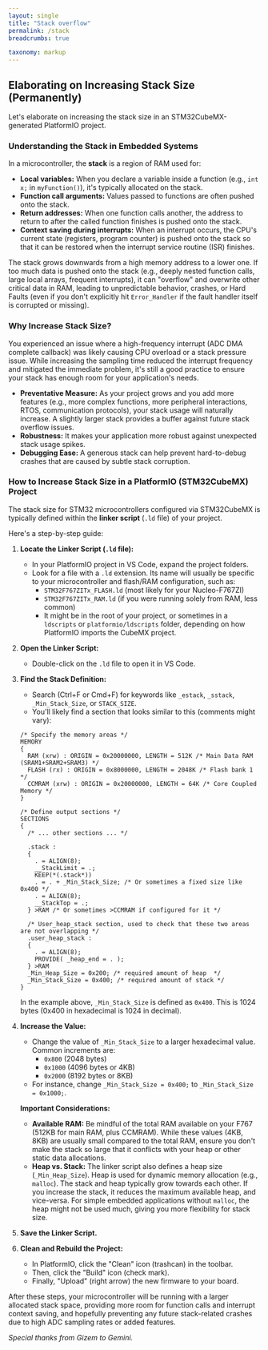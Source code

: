 ```yaml
---
layout: single
title: "Stack overflow"
permalink: /stack
breadcrumbs: true

taxonomy: markup
---
```


## Elaborating on Increasing Stack Size (Permanently)

Let's elaborate on increasing the stack size in an STM32CubeMX-generated PlatformIO project.

### Understanding the Stack in Embedded Systems

In a microcontroller, the **stack** is a region of RAM used for:

  * **Local variables:** When you declare a variable inside a function (e.g., `int x;` in `myFunction()`), it's typically allocated on the stack.
  * **Function call arguments:** Values passed to functions are often pushed onto the stack.
  * **Return addresses:** When one function calls another, the address to return to after the called function finishes is pushed onto the stack.
  * **Context saving during interrupts:** When an interrupt occurs, the CPU's current state (registers, program counter) is pushed onto the stack so that it can be restored when the interrupt service routine (ISR) finishes.

The stack grows downwards from a high memory address to a lower one. If too much data is pushed onto the stack (e.g., deeply nested function calls, large local arrays, frequent interrupts), it can "overflow" and overwrite other critical data in RAM, leading to unpredictable behavior, crashes, or Hard Faults (even if you don't explicitly hit `Error_Handler` if the fault handler itself is corrupted or missing).

### Why Increase Stack Size?

You experienced an issue where a high-frequency interrupt (ADC DMA complete callback) was likely causing CPU overload or a stack pressure issue. While increasing the sampling time reduced the interrupt frequency and mitigated the immediate problem, it's still a good practice to ensure your stack has enough room for your application's needs.

  * **Preventative Measure:** As your project grows and you add more features (e.g., more complex functions, more peripheral interactions, RTOS, communication protocols), your stack usage will naturally increase. A slightly larger stack provides a buffer against future stack overflow issues.
  * **Robustness:** It makes your application more robust against unexpected stack usage spikes.
  * **Debugging Ease:** A generous stack can help prevent hard-to-debug crashes that are caused by subtle stack corruption.

### How to Increase Stack Size in a PlatformIO (STM32CubeMX) Project

The stack size for STM32 microcontrollers configured via STM32CubeMX is typically defined within the **linker script** (`.ld` file) of your project.

Here's a step-by-step guide:

1.  **Locate the Linker Script (`.ld` file):**

      * In your PlatformIO project in VS Code, expand the project folders.
      * Look for a file with a `.ld` extension. Its name will usually be specific to your microcontroller and flash/RAM configuration, such as:
          * `STM32F767ZITx_FLASH.ld` (most likely for your Nucleo-F767ZI)
          * `STM32F767ZITx_RAM.ld` (if you were running solely from RAM, less common)
          * It might be in the root of your project, or sometimes in a `ldscripts` or `platformio/ldscripts` folder, depending on how PlatformIO imports the CubeMX project.

2.  **Open the Linker Script:**

      * Double-click on the `.ld` file to open it in VS Code.

3.  **Find the Stack Definition:**

      * Search (Ctrl+F or Cmd+F) for keywords like `_estack`, `_sstack`, `_Min_Stack_Size`, or `STACK_SIZE`.
      * You'll likely find a section that looks similar to this (comments might vary):

    <!-- end list -->

    ```linker
    /* Specify the memory areas */
    MEMORY
    {
      RAM (xrw) : ORIGIN = 0x20000000, LENGTH = 512K /* Main Data RAM (SRAM1+SRAM2+SRAM3) */
      FLASH (rx) : ORIGIN = 0x8000000, LENGTH = 2048K /* Flash bank 1 */
      CCMRAM (xrw) : ORIGIN = 0x20000000, LENGTH = 64K /* Core Coupled Memory */
    }

    /* Define output sections */
    SECTIONS
    {
      /* ... other sections ... */

      .stack :
      {
        . = ALIGN(8);
        __StackLimit = .;
        KEEP(*(.stack*))
        . = . + _Min_Stack_Size; /* Or sometimes a fixed size like 0x400 */
        . = ALIGN(8);
        __StackTop = .;
      } >RAM /* Or sometimes >CCMRAM if configured for it */

      /* User_heap_stack section, used to check that these two areas are not overlapping */
      .user_heap_stack :
      {
        . = ALIGN(8);
        PROVIDE( _heap_end = . );
      } >RAM
      _Min_Heap_Size = 0x200; /* required amount of heap  */
      _Min_Stack_Size = 0x400; /* required amount of stack */
    }
    ```

    In the example above, `_Min_Stack_Size` is defined as `0x400`. This is 1024 bytes (0x400 in hexadecimal is 1024 in decimal).

4.  **Increase the Value:**

      * Change the value of `_Min_Stack_Size` to a larger hexadecimal value. Common increments are:
          * `0x800` (2048 bytes)
          * `0x1000` (4096 bytes or 4KB)
          * `0x2000` (8192 bytes or 8KB)
      * For instance, change `_Min_Stack_Size = 0x400;` to `_Min_Stack_Size = 0x1000;`.

    **Important Considerations:**

      * **Available RAM:** Be mindful of the total RAM available on your F767 (512KB for main RAM, plus CCMRAM). While these values (4KB, 8KB) are usually small compared to the total RAM, ensure you don't make the stack so large that it conflicts with your heap or other static data allocations.
      * **Heap vs. Stack:** The linker script also defines a heap size (`_Min_Heap_Size`). Heap is used for dynamic memory allocation (e.g., `malloc`). The stack and heap typically grow towards each other. If you increase the stack, it reduces the maximum available heap, and vice-versa. For simple embedded applications without `malloc`, the heap might not be used much, giving you more flexibility for stack size.

5.  **Save the Linker Script.**

6.  **Clean and Rebuild the Project:**

      * In PlatformIO, click the "Clean" icon (trashcan) in the toolbar.
      * Then, click the "Build" icon (check mark).
      * Finally, "Upload" (right arrow) the new firmware to your board.

After these steps, your microcontroller will be running with a larger allocated stack space, providing more room for function calls and interrupt context saving, and hopefully preventing any future stack-related crashes due to high ADC sampling rates or added features.

*Special thanks from Gizem to Gemini.*
